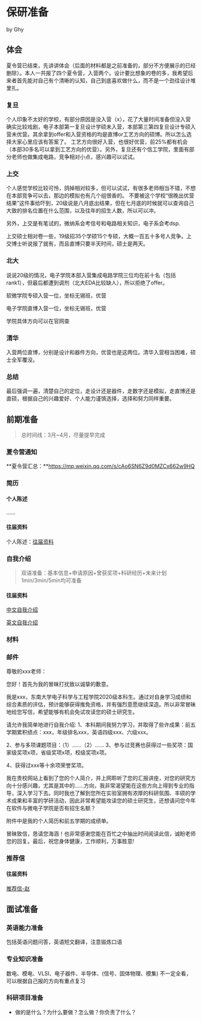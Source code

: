 # 保研准备

by Ghy

## 体会

夏令营已结束，先讲讲体会（后面的材料都是之前准备的，部分不方便展示的已经删除）。本人一共报了四个夏令营，入营两个。设计要比想象的卷的多，我希望后来者首先能对自己有个清晰的认知，自己到底喜欢做什么，而不是一个劲往设计堆里扎。

### 复旦
个人印象不太好的学校，有部分原因是没入营（x），花了大量时间准备但没入营确实比较戏剧，电子本部第一复旦设计学硕未入营，本部第三第四复旦设计专硕入营未优营。其余拿到offer和入营资格的均是直博or工艺方向的硕博。所以怎么选择大家心里应该有答案了。
工艺方向很好入营，也很好优营，前25%都有机会（本部30多名可以拿到工艺方向的优营）。另外，复旦还有个信工学院，里面有部分老师也做集成电路，竞争相对小点，感兴趣可以试试。

### 上交
个人感觉学校比较可怜，鸽掉相对较多，但可以试试，有很多老师相当不错，不想在本部竞争可以去，那边的模拟也有几个组很香的。
不要被这个学校“很晚出优营结果”这件事给吓到，20级说是八月底出结果，但在七月底的时候就可以查询自己大致的排名位置在什么范围，以及往年的招生人数，所以可以冲。

另外，上交是有笔试的，微纳系会考信号和电路相关知识，电子系会考dsp.

上交硕士相对卷一些，19级招35个学硕15个专硕，大概一百五十多号人竞争。上交博士听说报了就有，而且直博只要半天时间，硕士是两天。

### 北大
说说20级的情况，电子学院本部入营集成电路学院三位均在前十名（包括rank1），但最后都遭到调剂（北大EDA比较缺人），所以拒绝了offer。

软微学院专硕入营一位，坐标无锡班，优营

电子学院直博入营一位，坐标无锡班，优营

学院具体方向可以在官网查

### 清华
入营两位直博，分别是设计和器件方向，优营也是这两位。清华入营相当困难，硕士全军覆没。

### 总结
最后强调一遍，清楚自己的定位，走设计还是器件，走数字还是模拟，走直博还是直硕，根据自己的兴趣爱好、个人能力谨慎选择，选择和努力同样重要。

## 前期准备

> 总时间线：3月~4月，尽量提早完成

### 夏令营通知

**夏令营汇总：**https://mp.weixin.qq.com/s/cAo6SN6Z9d0MZCx662w9HQ


### 简历

#### 个人陈述
……

#### 往届资料

个人陈述：[往届资料](https://seunic-my.sharepoint.cn/:w:/g/personal/213190125_seu_edu_cn/EYlA2KK0BWdEt6Y2XG-LL2kBB3_fYzcKQ0MFa97l-s-tnA?e=luo34A)

### 自我介绍

> 双语准备：基本信息+申请原因+曾获奖项+科研经历+未来计划      1min/3min/5min均可准备


#### 往届资料

[中文自我介绍](https://seunic-my.sharepoint.cn/:t:/g/personal/213190125_seu_edu_cn/EZJzX6yguFtMsw6RV7LoTbYBYV8Ps4YAP-ZUNblTqXa_JQ?e=mZunVW)

[英文自我介绍](https://seunic-my.sharepoint.cn/:t:/g/personal/213190125_seu_edu_cn/EY0KmGmU8o1HiWq8yocrgr4BiDfshiPR8rJP9SIon4HUfQ?e=KaqKiD)
### 材料



### 邮件


尊敬的xxx老师：

您好！首先为我的冒昧打扰致以诚挚的歉意。

我是xxx，东南大学电子科学与工程学院2020级本科生。通过对自身学习成绩和综合素质的评估，预计能够获得推免资格，并有强烈意愿继续深造。所以非常冒昧地给您写信，希望能够有机会免试攻读您的硕士研究生。

请允许我简单地进行自我介绍:
1、本科期间我努力学习，并取得了些许成果：前五学期累积绩点：xxx，年级排名xxx，英语四级xxx、六级xxx。

2、参与多项课题项目：（1）……（2）……
3、参与过竞赛也获得过一些奖项：国家级奖项x项，省级奖项x项，校级奖项x项。

4、获得过xxx等十余项荣誉奖项。

我在贵校网站上看到了您的个人简介，并上网聆听了您的汇报讲座，对您的研究方向十分感兴趣，尤其是其中的……方向，我非常渴望能在这些方向上得到专业的指导，深入学习下去。同时我也了解到您所在实验室拥有浓厚的科研氛围、丰硕的学术成果和丰富的学研活动，因此非常希望能攻读您的硕士研究生，还想请问您今年在软件与微电子学院是否有招生名额？

附件中是我的个人简历和前五学期的成绩单。

冒昧致信，恳请您海涵！也非常感谢您能在百忙之中抽出时间阅读此信，诚盼老师您的回复。最后，祝您身体健康，工作顺利，万事胜意!

### 推荐信

#### 往届资料
[推荐信-赵](https://seunic-my.sharepoint.cn/:w:/g/personal/213190125_seu_edu_cn/ETYbepjedmhKnXUw53V2OTIB7vsztbO6dRqofMuETK2ooQ?e=dUMIcD)

## 面试准备

### 英语能力准备

包括英语问题问答，英语短文翻译，注意锻炼口语



### 专业知识准备

数电、模电、VLSI、电子器件、半导体、(信号、固体物理、模集)
不一定全看，可以根据自己报的方向有重点复习

### 科研项目准备

- 做的是什么？为什么要做？怎么做？你负责了什么？

